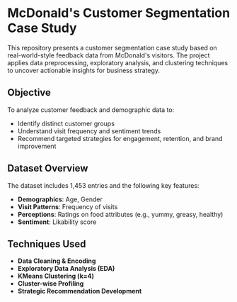 # McDonald's Customer Segmentation Case Study

This repository presents a customer segmentation case study based on real-world-style feedback data from McDonald's visitors. The project applies data preprocessing, exploratory analysis, and clustering techniques to uncover actionable insights for business strategy.

## Objective

To analyze customer feedback and demographic data to:
- Identify distinct customer groups
- Understand visit frequency and sentiment trends
- Recommend targeted strategies for engagement, retention, and brand improvement

## Dataset Overview

The dataset includes 1,453 entries and the following key features:
- **Demographics**: Age, Gender
- **Visit Patterns**: Frequency of visits
- **Perceptions**: Ratings on food attributes (e.g., yummy, greasy, healthy)
- **Sentiment**: Likability score

## Techniques Used

- **Data Cleaning & Encoding**
- **Exploratory Data Analysis (EDA)**
- **KMeans Clustering (k=4)**
- **Cluster-wise Profiling**
- **Strategic Recommendation Development**
